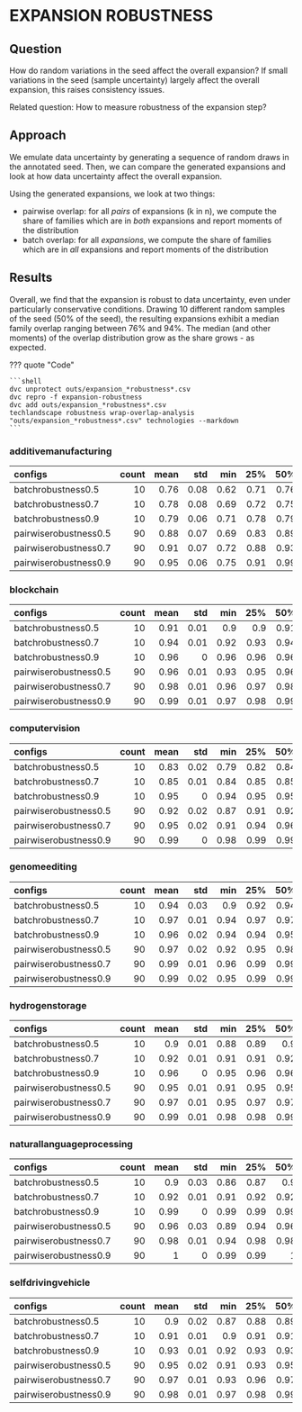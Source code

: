 # EXPANSION ROBUSTNESS

## Question

How do random variations in the seed affect the overall expansion? If small variations in the seed (sample uncertainty) largely affect the overall expansion, this raises consistency issues.  

Related question: How to measure robustness of the expansion step?

## Approach 

We emulate data uncertainty by generating a sequence of random draws in the annotated seed. Then, we can compare the generated expansions and look at how data uncertainty affect the overall expansion. 

Using the generated expansions, we look at two things:

- pairwise overlap: for all *pairs* of expansions (k in n), we compute the share of families which are in *both* expansions and report moments of the distribution 
- batch overlap: for all *expansions*, we compute the share of families which are in *all* expansions and report moments of the distribution

## Results

Overall, we find that the expansion is robust to data uncertainty, even under particularly conservative conditions. Drawing 10 different random samples of the seed (50% of the seed), the resulting expansions exhibit a median family overlap ranging between 76% and 94%. The median (and other moments) of the overlap distribution grow as the share grows - as expected. 

??? quote "Code"
    
    ```shell
    dvc unprotect outs/expansion_*robustness*.csv
    dvc repro -f expansion-robustness
    dvc add outs/expansion_*robustness*.csv
    techlandscape robustness wrap-overlap-analysis "outs/expansion_*robustness*.csv" technologies --markdown 
    ```

### additivemanufacturing

| configs               |   count |   mean |   std |   min |   25% |   50% |   75% |   max |
|:----------------------|--------:|-------:|------:|------:|------:|------:|------:|------:|
| batchrobustness0.5    |      10 |   0.76 |  0.08 |  0.62 |  0.71 |  0.76 |  0.82 |  0.86 |
| batchrobustness0.7    |      10 |   0.78 |  0.08 |  0.69 |  0.72 |  0.75 |  0.83 |  0.93 |
| batchrobustness0.9    |      10 |   0.79 |  0.06 |  0.71 |  0.78 |  0.79 |  0.79 |  0.94 |
| pairwiserobustness0.5 |      90 |   0.88 |  0.07 |  0.69 |  0.83 |  0.89 |  0.94 |  0.98 |
| pairwiserobustness0.7 |      90 |   0.91 |  0.07 |  0.72 |  0.88 |  0.93 |  0.97 |  0.99 |
| pairwiserobustness0.9 |      90 |   0.95 |  0.06 |  0.75 |  0.91 |  0.99 |  0.99 |  1    |

### blockchain

| configs               |   count |   mean |   std |   min |   25% |   50% |   75% |   max |
|:----------------------|--------:|-------:|------:|------:|------:|------:|------:|------:|
| batchrobustness0.5    |      10 |   0.91 |  0.01 |  0.9  |  0.9  |  0.91 |  0.92 |  0.93 |
| batchrobustness0.7    |      10 |   0.94 |  0.01 |  0.92 |  0.93 |  0.94 |  0.94 |  0.95 |
| batchrobustness0.9    |      10 |   0.96 |  0    |  0.96 |  0.96 |  0.96 |  0.97 |  0.97 |
| pairwiserobustness0.5 |      90 |   0.96 |  0.01 |  0.93 |  0.95 |  0.96 |  0.97 |  0.98 |
| pairwiserobustness0.7 |      90 |   0.98 |  0.01 |  0.96 |  0.97 |  0.98 |  0.98 |  0.99 |
| pairwiserobustness0.9 |      90 |   0.99 |  0.01 |  0.97 |  0.98 |  0.99 |  0.99 |  1    |

### computervision

| configs               |   count |   mean |   std |   min |   25% |   50% |   75% |   max |
|:----------------------|--------:|-------:|------:|------:|------:|------:|------:|------:|
| batchrobustness0.5    |      10 |   0.83 |  0.02 |  0.79 |  0.82 |  0.84 |  0.85 |  0.85 |
| batchrobustness0.7    |      10 |   0.85 |  0.01 |  0.84 |  0.85 |  0.85 |  0.86 |  0.87 |
| batchrobustness0.9    |      10 |   0.95 |  0    |  0.94 |  0.95 |  0.95 |  0.95 |  0.95 |
| pairwiserobustness0.5 |      90 |   0.92 |  0.02 |  0.87 |  0.91 |  0.92 |  0.94 |  0.96 |
| pairwiserobustness0.7 |      90 |   0.95 |  0.02 |  0.91 |  0.94 |  0.96 |  0.96 |  0.98 |
| pairwiserobustness0.9 |      90 |   0.99 |  0    |  0.98 |  0.99 |  0.99 |  0.99 |  1    |

### genomeediting

| configs               |   count |   mean |   std |   min |   25% |   50% |   75% |   max |
|:----------------------|--------:|-------:|------:|------:|------:|------:|------:|------:|
| batchrobustness0.5    |      10 |   0.94 |  0.03 |  0.9  |  0.92 |  0.94 |  0.97 |  0.98 |
| batchrobustness0.7    |      10 |   0.97 |  0.01 |  0.94 |  0.97 |  0.97 |  0.98 |  0.98 |
| batchrobustness0.9    |      10 |   0.96 |  0.02 |  0.94 |  0.94 |  0.95 |  0.97 |  0.98 |
| pairwiserobustness0.5 |      90 |   0.97 |  0.02 |  0.92 |  0.95 |  0.98 |  0.99 |  0.99 |
| pairwiserobustness0.7 |      90 |   0.99 |  0.01 |  0.96 |  0.99 |  0.99 |  0.99 |  1    |
| pairwiserobustness0.9 |      90 |   0.99 |  0.02 |  0.95 |  0.99 |  0.99 |  1    |  1    |

### hydrogenstorage

| configs               |   count |   mean |   std |   min |   25% |   50% |   75% |   max |
|:----------------------|--------:|-------:|------:|------:|------:|------:|------:|------:|
| batchrobustness0.5    |      10 |   0.9  |  0.01 |  0.88 |  0.89 |  0.9  |  0.91 |  0.91 |
| batchrobustness0.7    |      10 |   0.92 |  0.01 |  0.91 |  0.91 |  0.92 |  0.92 |  0.92 |
| batchrobustness0.9    |      10 |   0.96 |  0    |  0.95 |  0.96 |  0.96 |  0.96 |  0.97 |
| pairwiserobustness0.5 |      90 |   0.95 |  0.01 |  0.91 |  0.95 |  0.95 |  0.96 |  0.98 |
| pairwiserobustness0.7 |      90 |   0.97 |  0.01 |  0.95 |  0.97 |  0.97 |  0.98 |  0.99 |
| pairwiserobustness0.9 |      90 |   0.99 |  0.01 |  0.98 |  0.98 |  0.99 |  0.99 |  1    |

### naturallanguageprocessing

| configs               |   count |   mean |   std |   min |   25% |   50% |   75% |   max |
|:----------------------|--------:|-------:|------:|------:|------:|------:|------:|------:|
| batchrobustness0.5    |      10 |   0.9  |  0.03 |  0.86 |  0.87 |  0.9  |  0.92 |  0.96 |
| batchrobustness0.7    |      10 |   0.92 |  0.01 |  0.91 |  0.92 |  0.92 |  0.92 |  0.96 |
| batchrobustness0.9    |      10 |   0.99 |  0    |  0.99 |  0.99 |  0.99 |  0.99 |  0.99 |
| pairwiserobustness0.5 |      90 |   0.96 |  0.03 |  0.89 |  0.94 |  0.96 |  0.98 |  0.99 |
| pairwiserobustness0.7 |      90 |   0.98 |  0.01 |  0.94 |  0.98 |  0.98 |  0.99 |  1    |
| pairwiserobustness0.9 |      90 |   1    |  0    |  0.99 |  0.99 |  1    |  1    |  1    |

### selfdrivingvehicle

| configs               |   count |   mean |   std |   min |   25% |   50% |   75% |   max |
|:----------------------|--------:|-------:|------:|------:|------:|------:|------:|------:|
| batchrobustness0.5    |      10 |   0.9  |  0.02 |  0.87 |  0.88 |  0.89 |  0.91 |  0.92 |
| batchrobustness0.7    |      10 |   0.91 |  0.01 |  0.9  |  0.91 |  0.91 |  0.92 |  0.93 |
| batchrobustness0.9    |      10 |   0.93 |  0.01 |  0.92 |  0.93 |  0.93 |  0.94 |  0.94 |
| pairwiserobustness0.5 |      90 |   0.95 |  0.02 |  0.91 |  0.93 |  0.95 |  0.96 |  0.98 |
| pairwiserobustness0.7 |      90 |   0.97 |  0.01 |  0.93 |  0.96 |  0.97 |  0.97 |  0.98 |
| pairwiserobustness0.9 |      90 |   0.98 |  0.01 |  0.97 |  0.98 |  0.99 |  0.99 |  1    |